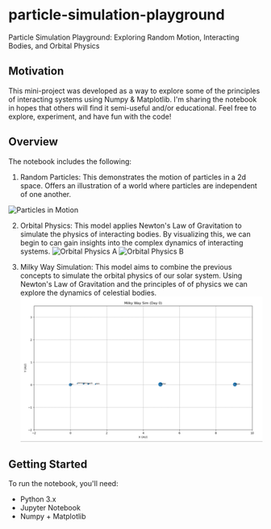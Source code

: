 # particle-simulation-playground
Particle Simulation Playground: Exploring Random Motion, Interacting Bodies, and Orbital Physics

## Motivation

This mini-project was developed as a way to explore some of the principles of interacting systems using Numpy & Matplotlib. I'm sharing the notebook in hopes that others will find it semi-useful and/or educational. Feel free to explore, experiment, and have fun with the code!

## Overview

The notebook includes the following:

1. Random Particles: This demonstrates the motion of particles in a 2d space. Offers an illustration of a world where particles are independent of one another.
<img src="animations/ani1.gif" alt="Particles in Motion" width="500" style="display: block; margin: 100 auto">

2. Orbital Physics: This model applies Newton's Law of Gravitation to simulate the physics of interacting bodies. By visualizing this, we can begin to can gain insights into the complex dynamics of interacting systems.
![Orbital Physics A](animations/ani2a.gif)
![Orbital Physics B](animations/ani2b.gif)

3. Milky Way Simulation: This model aims to combine the previous concepts to simulate the orbital physics of our solar system. Using Newton's Law of Gravitation and the principles of of physics we can explore the dynamics of celestial bodies.
![Milky Way Simulation](animations/ani3.gif)

## Getting Started

To run the notebook, you'll need:

- Python 3.x
- Jupyter Notebook
- Numpy + Matplotlib
